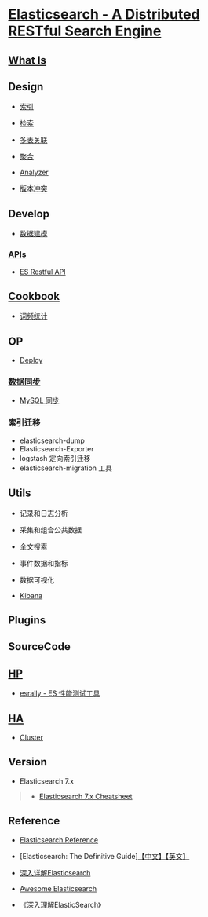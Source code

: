 # [Elasticsearch - A Distributed RESTful Search Engine](https://github.com/elastic/elasticsearch)

## [What Is](WhatIs.md)

## Design
* [索引]()
* [检索]()
* [多表关联](design/join/README.md)
* [聚合](design/agg/README.md)

* [Analyzer](design/analyzer/README.md)

* [版本冲突](design/version-conflict.md)

## Develop
* [数据建模](dev/data_model.md)
### [APIs](APIs/README.md)
* [ES Restful API ](APIS/restful.md)

## [Cookbook](cookbook/README.md)
* [词频统计](cookbook/wordcount.md)

## OP
* [Deploy](op/Deploy.md)
### [数据同步](data-sync/README.md)
* [MySQL 同步](data-sync/mysql-sync.md)

### 索引迁移
* elasticsearch-dump
* Elasticsearch-Exporter
* logstash 定向索引迁移
* elasticsearch-migration 工具

## Utils
* 记录和日志分析
* 采集和组合公共数据
* 全文搜索
* 事件数据和指标
* 数据可视化

* [Kibana](utils/Kibana/README.md)

## Plugins

## SourceCode

## [HP](HP/README.md)
* [esrally - ES 性能测试工具](https://blog.csdn.net/laoyang360/article/details/52155481)

## [HA](HA/README.md)
* [Cluster](HA/Cluster.md)

## Version
* Elasticsearch 7.x
> * [Elasticsearch 7.x Cheatsheet](http://elasticsearch-cheatsheet.jolicode.com/)

## Reference
* [Elasticsearch Reference](https://www.elastic.co/guide/en/elasticsearch/reference/6.0/index.html)
* [Elasticsearch: The Definitive Guide][【中文】](https://www.elastic.co/guide/cn/elasticsearch/guide/current/index.html)[【英文】](https://www.elastic.co/guide/en/elasticsearch/guide/master/index.html)
* [深入详解Elasticsearch](https://blog.csdn.net/wojiushiwo987/column/info/deep-elasticsearch)
* [Awesome Elasticsearch](https://github.com/dzharii/awesome-elasticsearch)

* 《深入理解ElasticSearch》
